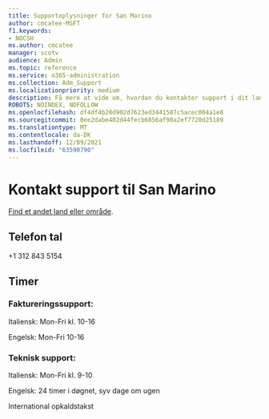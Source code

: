 ```yaml
---
title: Supportoplysninger for San Marino
author: cmcatee-MSFT
f1.keywords:
- NOCSH
ms.author: cmcatee
manager: scotv
audience: Admin
ms.topic: reference
ms.service: o365-administration
ms.collection: Adm_Support
ms.localizationpriority: medium
description: Få mere at vide om, hvordan du kontakter support i dit land eller område.
ROBOTS: NOINDEX, NOFOLLOW
ms.openlocfilehash: df4df4b20d902d7623ed3441587c5acec004a1e8
ms.sourcegitcommit: 0ee2dabe402d44fecb6856af98a2ef7720d25189
ms.translationtype: MT
ms.contentlocale: da-DK
ms.lasthandoff: 12/09/2021
ms.locfileid: "63590790"
---
```

# <a name="contact-support-for-san-marino"></a>Kontakt support til San Marino

[Find et andet land eller område](../get-help-support.md).

## <a name="phone-number"></a>Telefon tal
+1 312 843 5154

## <a name="hours"></a>Timer
### <a name="billing-support"></a>Faktureringssupport:

Italiensk: Mon-Fri kl. 10-16

Engelsk: Mon-Fri 10-16

### <a name="technical-support"></a>Teknisk support:

Italiensk: Mon-Fri kl. 9-10

Engelsk: 24 timer i døgnet, syv dage om ugen

International opkaldstakst
